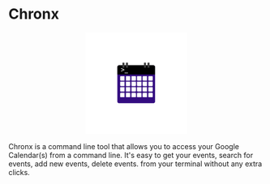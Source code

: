 # Chronx
<div align="center">
<img src="./logo.png" width="200px">
</div>

Chronx is a command line tool that allows you to access your Google Calendar(s) from a command line. It's easy to get your events, search for events, add new events, delete events. from your terminal without any extra clicks. 